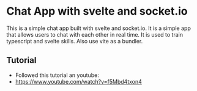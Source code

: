 # Chat App with svelte and socket.io

This is a simple chat app built with svelte and socket.io. It is a simple app that allows users to chat with each other in real time. It is used to train typescript and svelte skills. Also use vite as a bundler.

## Tutorial

-   Followed this tutorial an youtube:
-   https://www.youtube.com/watch?v=f5Mbd4txon4

